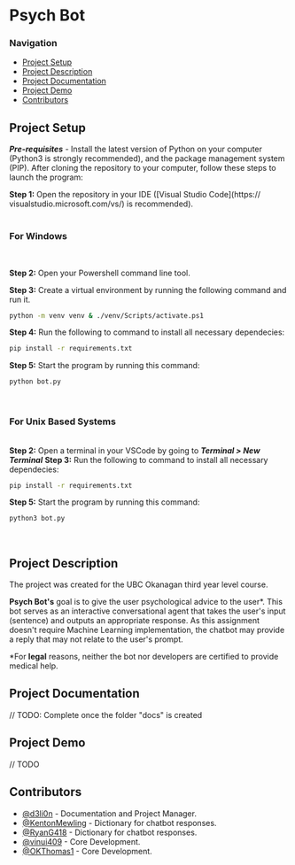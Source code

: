 # Psych Bot

### Navigation
- [Project Setup](#project-setup)
- [Project Description](#project-description)
- [Project Documentation](#project-documentation)
- [Project Demo](#project-demo)
- [Contributors](#contributors)

## Project Setup

***Pre-requisites*** - Install the latest version of Python on your computer (Python3 is strongly recommended),
and the package management system (PIP).
After cloning the repository to your computer, follow these steps to launch the program:

**Step 1:** Open the repository in your IDE ([Visual Studio Code](https://
visualstudio.microsoft.com/vs/) is recommended).  
&nbsp;  
### **For Windows**  
&nbsp;

**Step 2:** Open your Powershell command line tool.

**Step 3:** Create a virtual environment by running the following command and run it.

```bash
python -m venv venv & ./venv/Scripts/activate.ps1
```

**Step 4:** Run the following to command to install all necessary dependecies:
```bash
pip install -r requirements.txt
```  
**Step 5:** Start the program by running this command:
```bash
python bot.py
```
&nbsp; 

### **For Unix Based Systems**  
&nbsp;  
**Step 2:** Open a terminal in your VSCode by going to ***Terminal > New Terminal***
**Step 3:** Run the following to command to install all necessary dependecies:
```bash
pip install -r requirements.txt
```  
**Step 5:** Start the program by running this command:
```bash
python3 bot.py
```
&nbsp; 

## Project Description
The project was created for the UBC Okanagan third year level course.

**Psych Bot's** goal is to give the user psychological advice to the user*. This bot serves as an interactive conversational agent that takes the user's input (sentence) and outputs an appropriate response. As this assignment doesn't require Machine Learning implementation, the chatbot may provide a reply that may not relate to the user's prompt.


*For **legal** reasons, neither the bot nor developers are certified to provide medical help.


## Project Documentation
// TODO: Complete once the folder "docs" is created

## Project Demo
// TODO
## Contributors

- [@d3li0n](https://github.com/d3li0n) - Documentation and Project Manager.
- [@KentonMewling](https://github.com/KentonMewling) - Dictionary for chatbot responses.
- [@RyanG418](https://github.com/RyanG418) - Dictionary for chatbot responses.
- [@vinui409](https://github.com/vinui409) - Core Development.
- [@OKThomas1](https://github.com/OKThomas1) - Core Development. 

